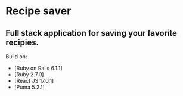 # Recipe saver

## Full stack application for saving your favorite recipies.

Build on:
- [Ruby on Rails   6.1.1]
- [Ruby            2.7.0]
- [React JS        17.0.1]
- [Puma            5.2.1]
